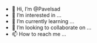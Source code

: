 - 👋 Hi, I’m @Pavelsad
- 👀 I’m interested in ...
- 🌱 I’m currently learning ...
- 💞️ I’m looking to collaborate on ...
- 📫 How to reach me ...

<!---
Pavelsad/Pavelsad is a ✨ special ✨ repository because its `README.md` (this file) appears on your GitHub profile.
You can click the Preview link to take a look at your changes.
--->
